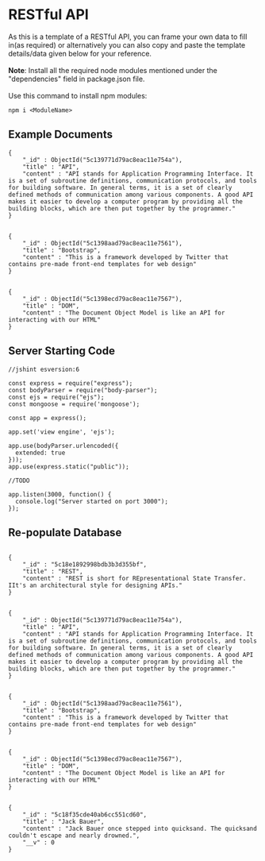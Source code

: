 # RESTful API
As this is a template of a RESTful API, you can frame your own data to fill in(as required) or alternatively you can also copy and paste the template details/data given below for your reference.
<br>
<br>
<b>Note</b>: Install all the required node modules mentioned under the "dependencies" field in package.json file.
<br>
<br>
Use this command to install npm modules:
```
npm i <ModuleName> 
```
## Example Documents
```
{
    "_id" : ObjectId("5c139771d79ac8eac11e754a"),
    "title" : "API",
    "content" : "API stands for Application Programming Interface. It is a set of subroutine definitions, communication protocols, and tools for building software. In general terms, it is a set of clearly defined methods of communication among various components. A good API makes it easier to develop a computer program by providing all the building blocks, which are then put together by the programmer."
}


{
    "_id" : ObjectId("5c1398aad79ac8eac11e7561"),
    "title" : "Bootstrap",
    "content" : "This is a framework developed by Twitter that contains pre-made front-end templates for web design"
}


{
    "_id" : ObjectId("5c1398ecd79ac8eac11e7567"),
    "title" : "DOM",
    "content" : "The Document Object Model is like an API for interacting with our HTML"
}
```

## Server Starting Code

```
//jshint esversion:6

const express = require("express");
const bodyParser = require("body-parser");
const ejs = require("ejs");
const mongoose = require('mongoose');

const app = express();

app.set('view engine', 'ejs');

app.use(bodyParser.urlencoded({
  extended: true
}));
app.use(express.static("public"));

//TODO

app.listen(3000, function() {
  console.log("Server started on port 3000");
});
```

## Re-populate Database

```

{
    "_id" : "5c18e1892998bdb3b3d355bf",
    "title" : "REST",
    "content" : "REST is short for REpresentational State Transfer. IIt's an architectural style for designing APIs."
}


{
    "_id" : ObjectId("5c139771d79ac8eac11e754a"),
    "title" : "API",
    "content" : "API stands for Application Programming Interface. It is a set of subroutine definitions, communication protocols, and tools for building software. In general terms, it is a set of clearly defined methods of communication among various components. A good API makes it easier to develop a computer program by providing all the building blocks, which are then put together by the programmer."
}


{
    "_id" : ObjectId("5c1398aad79ac8eac11e7561"),
    "title" : "Bootstrap",
    "content" : "This is a framework developed by Twitter that contains pre-made front-end templates for web design"
}


{
    "_id" : ObjectId("5c1398ecd79ac8eac11e7567"),
    "title" : "DOM",
    "content" : "The Document Object Model is like an API for interacting with our HTML"
}


{
    "_id" : "5c18f35cde40ab6cc551cd60",
    "title" : "Jack Bauer",
    "content" : "Jack Bauer once stepped into quicksand. The quicksand couldn't escape and nearly drowned.",
    "__v" : 0
}
```
